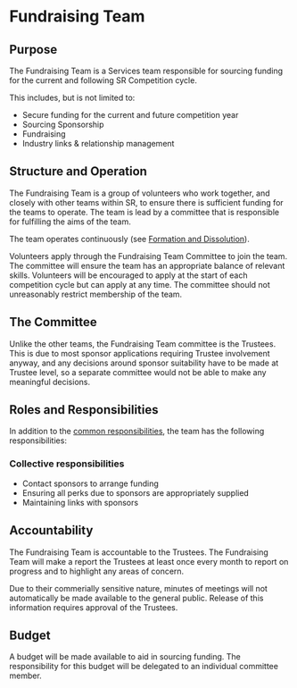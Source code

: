 # Fundraising Team

## Purpose

The Fundraising Team is a Services team responsible for sourcing funding for the current and following SR Competition cycle.

This includes, but is not limited to:

* Secure funding for the current and future competition year
* Sourcing Sponsorship
* Fundraising
* Industry links & relationship management

## Structure and Operation

The Fundraising Team is a group of volunteers who work together, and closely with other teams within SR, to ensure there is sufficient funding for the teams to operate. The team is lead by a committee that is responsible for fulfilling the aims of the team.

The team operates continuously (see [Formation and Dissolution](committee-membership.md)).

Volunteers apply through the Fundraising Team Committee to join the team. The committee will ensure the team has an appropriate balance of relevant skills. Volunteers will be encouraged to apply at the start of each competition cycle but can apply at any time. The committee should not unreasonably restrict membership of the team.

## The Committee

Unlike the other teams, the Fundraising Team committee is the Trustees. This is due to most sponsor applications requiring Trustee involvement anyway, and any decisions around sponsor suitability have to be made at Trustee level, so a separate committee would not be able to make any meaningful decisions.

## Roles and Responsibilities

In addition to the [common responsibilities](common-responsibilities.md), the team has the following responsibilities:

### Collective responsibilities

* Contact sponsors to arrange funding
* Ensuring all perks due to sponsors are appropriately supplied
* Maintaining links with sponsors

## Accountability

The Fundraising Team is accountable to the Trustees. The Fundraising Team will make a report the Trustees at least once every month to report on progress and to highlight any areas of concern.

Due to their commerially sensitive nature, minutes of meetings will not automatically be made available to the general public. Release of this information requires approval of the Trustees.

## Budget

A budget will be made available to aid in sourcing funding. The responsibility for this budget will be delegated to an individual committee member.
